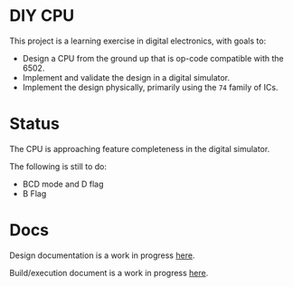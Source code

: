# DIY CPU

This project is a learning exercise in digital electronics, with goals to:

* Design a CPU from the ground up that is op-code compatible with the 6502.
* Implement and validate the design in a digital simulator.
* Implement the design physically, primarily using the `74` family of ICs.
  
# Status

The CPU is approaching feature completeness in the digital simulator.  

The following is still to do:

* BCD mode and D flag
* B Flag 

# Docs

Design documentation is a work in progress [here](docs/Notes.md).

Build/execution document is a work in progress [here](docs/building.md).
